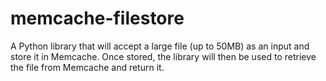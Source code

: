 # memcache-filestore

A Python library that will accept a large file (up to 50MB) as an input and store it in Memcache. Once stored, the library will then be used to retrieve the file from Memcache and return it.